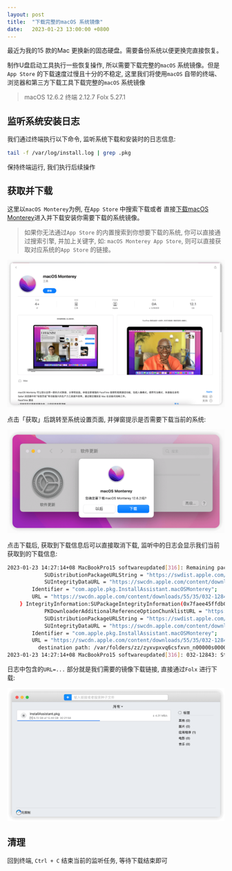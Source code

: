 ```yaml
---
layout: post
title:  "下载完整的macOS 系统镜像"
date:   2023-01-23 13:00:00 +0800
---
```

最近为我的15 款的Mac 更换新的固态硬盘。需要备份系统以便更换完直接恢复。

制作U盘启动工具执行一些恢复操作, 所以需要下载完整的`macOS` 系统镜像。但是`App Store` 的下载速度过慢且十分的不稳定, 这里我们将使用`macOS` 自带的终端、浏览器和第三方下载工具下载完整的`macOS` 系统镜像

> macOS 12.6.2
> 终端 2.12.7
> Folx 5.27.1

## 监听系统安装日志

我们通过终端执行以下命令, 监听系统下载和安装时的日志信息:

```bash
tail -f /var/log/install.log | grep .pkg
```

保持终端运行, 我们执行后续操作

## 获取并下载

这里以`macOS Monterey`为例, 在`App Store` 中搜索下载或者 直接[下载macOS Monterey](https://apps.apple.com/cn/app/macos-monterey/id1576738294)进入并下载安装你需要下载的系统镜像。

> 如果你无法通过`App Store` 的内置搜索到你想要下载的系统, 你可以直接通过搜索引擎, 并加上关键字, 如: `macOS Monterey App Store`, 则可以直接获取对应系统的`App Store` 的链接。

![macOS Monterey](/assets/img/macos-monterey.png)

点击「获取」后跳转至系统设置页面, 并弹窗提示是否需要下载当前的系统:

![macOS download alert](/assets/img/macos-download-alert.png)

点击下载后, 获取到下载信息后可以直接取消下载, 监听中的日志会显示我们当前获取到的下载信息:

```bash
2023-01-23 14:27:14+08 MacBookPro15 softwareupdated[316]: Remaining packages to install for product 032-12843 : com.apple.pkg.InstallAssistant.macOSMonterey
	        SUDistributionPackageURLString = "https://swdist.apple.com/content/downloads/55/35/032-12843-A_35UCTHBNLI/z1twfbx3mhypq6g7ljtz52z6nsv0n7e4o5/InstallAssistant.pkg";
	        SUIntegrityDataURL = "https://swcdn.apple.com/content/downloads/55/35/032-12843-A_35UCTHBNLI/z1twfbx3mhypq6g7ljtz52z6nsv0n7e4o5/InstallAssistan.pkg.integrityDataV1";
	    Identifier = "com.apple.pkg.InstallAssistant.macOSMonterey";
	    URL = "https://swcdn.apple.com/content/downloads/55/35/032-12843-A_35UCTHBNLI/z1twfbx3mhypq6g7ljtz52z6nsv0n7e4o5/InstallAssistant.pkg";
	} IntegrityInformation:SUPackageIntegrityInformation(0x7faee45ffdb0): URL:https://swcdn.apple.com/content/downloads/55/35/032-12843-A_35UCTHBNLI/z1twfbx3mhypq6g7ljtz52z6nsv0n7e4o5/InstallAssistant.pkg.integrityDataV1 Size:42656 Checksum:(null)
	        PKDownloaderAdditionalReferenceOptionChunklistURL = "https://swcdn.apple.com/content/downloads/55/35/032-12843-A_35UCTHBNLI/z1twfbx3mhypq6g7ljtz52z6nsv0n7e4o5/InstallAssistant.pkg.integrityDataV1";
	        SUDistributionPackageURLString = "https://swdist.apple.com/content/downloads/55/35/032-12843-A_35UCTHBNLI/z1twfbx3mhypq6g7ljtz52z6nsv0n7e4o5/InstallAssistant.pkg";
	        SUIntegrityDataURL = "https://swcdn.apple.com/content/downloads/55/35/032-12843-A_35UCTHBNLI/z1twfbx3mhypq6g7ljtz52z6nsv0n7e4o5/InstallAssistan.pkg.integrityDataV1";
	    Identifier = "com.apple.pkg.InstallAssistant.macOSMonterey";
	    URL = "https://swcdn.apple.com/content/downloads/55/35/032-12843-A_35UCTHBNLI/z1twfbx3mhypq6g7ljtz52z6nsv0n7e4o5/InstallAssistant.pkg";
	      destination path: /var/folders/zz/zyxvpxvq6csfxvn_n00000s0000068/C/com.apple.SoftwareUpdate/swcdn.apple.com/content/downloads/55/35/032-12843-A_35UCTHBNLI/z1twfbx3mhypq6g7ljtz52z6nsv0n7e4o5/InstallAssistant.pkg
2023-01-23 14:27:14+08 MacBookPro15 softwareupdated[316]: 032-12843: Starting download of InstallAssistant.pkg (Size:12395078361, HasIntegrityInformation:YES) with URL https://swcdn.apple.com/content/downloads/55/35/032-12843-A_35UCTHBNLI/z1twfbx3mhypq6g7ljtz52z6nsv0n7e4o5/InstallAssistant.pkg
```

日志中包含的`URL=...` 部分就是我们需要的镜像下载链接, 直接通过`Folx` 进行下载:

![macOS downloading](/assets/img/macos-downloading.png)

## 清理

回到终端, `Ctrl + C` 结束当前的监听任务, 等待下载结束即可
